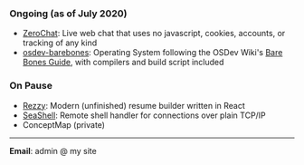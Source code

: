 ### Ongoing (as of July 2020)

- [ZeroChat](https://github.com/rslay/zerochat): Live web chat that uses no javascript, cookies, accounts, or tracking of any kind
- [osdev-barebones](https://github.com/rslay/osdev-barebones): Operating System following the OSDev Wiki's [Bare Bones Guide](https://wiki.osdev.org/Bare_Bones), with compilers and build script included

### On Pause

- [Rezzy](https://github.com/rslay/rezzy): Modern (unfinished) resume builder written in React
- [SeaShell](https://github.com/rslay/seashell): Remote shell handler for connections over plain TCP/IP
- ConceptMap (private)


-------


**Email**: admin @ my site


